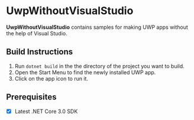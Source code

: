 # UwpWithoutVisualStudio

**UwpWithoutVisualStudio** contains samples for making UWP apps without the help of Visual Studio.

## Build Instructions

1. Run `dotnet build` in the the directory of the project you want to build.
2. Open the Start Menu to find the newly installed UWP app.
3. Click on the app icon to run it.

## Prerequisites

- [x] Latest .NET Core 3.0 SDK

